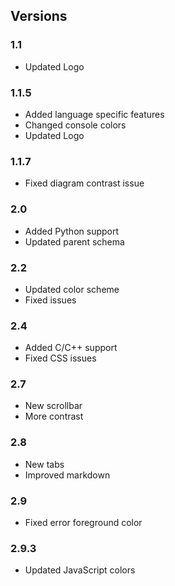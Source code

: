 ## Versions

### 1.1

- Updated Logo

### 1.1.5

- Added language specific features
- Changed console colors
- Updated Logo

### 1.1.7

- Fixed diagram contrast issue

### 2.0

- Added Python support
- Updated parent schema

### 2.2

- Updated color scheme
- Fixed issues

### 2.4

- Added C/C++ support
- Fixed CSS issues

### 2.7

- New scrollbar
- More contrast

### 2.8

- New tabs
- Improved markdown

### 2.9

- Fixed error foreground color

### 2.9.3

- Updated JavaScript colors